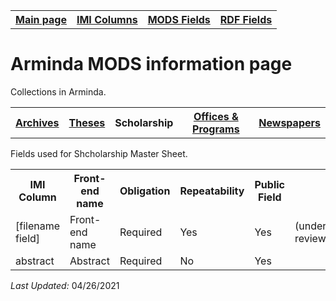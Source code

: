 <!DOCTYPE html>
<html>

<body>

<table style="width:100%">
  <tr>
    <th><a href="index.md">Main page</a></th>
	<th><a href="IMI.md">IMI Columns</a></th>
    <th><a href="MODS.md">MODS Fields</a></th>
    <th><a href="#">RDF Fields</a></th>
  </tr>
  <table>
 <h1>Arminda MODS information page</h1> 
  
<p>Collections in Arminda.</p>
   <tr>
    <th><a href="Archives.md">Archives</a></th>
	<th><a href="Theses.md">Theses</a></th>
    <th>Scholarship</th>
    <th><a href="Offices&Programs.md">Offices & Programs</a></th>
	<th><a href="Newspapers.md">Newspapers</a></th>
  </tr>
 </table>
  
</table>
<p>Fields used for Shcholarship Master Sheet.</p>
<table>
  <tr>
    <th>IMI Column</th>
	<th>Front-end name</th>
    <th>Obligation</th>
    <th>Repeatability</th>
	<th>Public Field</th>
  </tr>
  <tr>
	<td>[filename field]</td>
	<td>Front-end name</td>
    <td>Required</td>
    <td>Yes</td>
	<td>Yes</td>
	<td>(under review)</td>
  </tr>
  
  <tr>
    <td>abstract</td>
	<td>Abstract</td>
    <td>Required</td>
    <td>No</td>
	<td>Yes</td>
  </tr>

</table>
<p><i>Last Updated: </i>04/26/2021</p>
</dl>
</body>
</html>